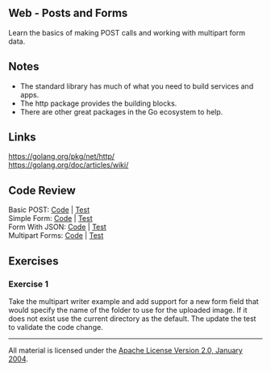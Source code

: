 ## Web - Posts and Forms

Learn the basics of making POST calls and working with multipart form data.

## Notes

* The standard library has much of what you need to build services and apps.
* The http package provides the building blocks.
* There are other great packages in the Go ecosystem to help.

## Links

https://golang.org/pkg/net/http/  
https://golang.org/doc/articles/wiki/  

## Code Review

Basic POST: [Code](example1/main.go) | [Test](example1/main_test.go)  
Simple Form: [Code](example2/main.go) | [Test](example2/main_test.go)  
Form With JSON: [Code](example3/main.go) | [Test](example3/main_test.go)  
Multipart Forms: [Code](example4/main.go) | [Test](example4/main_test.go)  

## Exercises

### Exercise 1

Take the multipart writer example and add support for a new form field that would specify the name of the folder to use for the uploaded image. If it does not exist use the current directory as the default. The update the test to validate the code change.
___
All material is licensed under the [Apache License Version 2.0, January 2004](http://www.apache.org/licenses/LICENSE-2.0).
